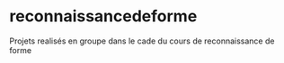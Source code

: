 # reconnaissancedeforme
Projets realisés en groupe dans le cade du cours de reconnaissance de forme
